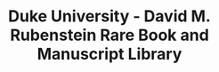 ---
layout: repo
title: "Duke University - David M. Rubenstein Rare Book and Manuscript Library"
id: 4815
permalink: repos/4815/
---